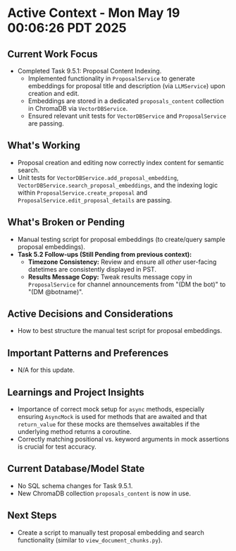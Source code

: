 # Active Context - Mon May 19 00:06:26 PDT 2025

## Current Work Focus
- Completed Task 9.5.1: Proposal Content Indexing.
  - Implemented functionality in `ProposalService` to generate embeddings for proposal title and description (via `LLMService`) upon creation and edit.
  - Embeddings are stored in a dedicated `proposals_content` collection in ChromaDB via `VectorDBService`.
  - Ensured relevant unit tests for `VectorDBService` and `ProposalService` are passing.

## What's Working
- Proposal creation and editing now correctly index content for semantic search.
- Unit tests for `VectorDBService.add_proposal_embedding`, `VectorDBService.search_proposal_embeddings`, and the indexing logic within `ProposalService.create_proposal` and `ProposalService.edit_proposal_details` are passing.

## What's Broken or Pending
- Manual testing script for proposal embeddings (to create/query sample proposal embeddings).
- **Task 5.2 Follow-ups (Still Pending from previous context):**
    - **Timezone Consistency:** Review and ensure all *other* user-facing datetimes are consistently displayed in PST.
    - **Results Message Copy:** Tweak results message copy in `ProposalService` for channel announcements from "(DM the bot)" to "(DM @botname)".

## Active Decisions and Considerations
- How to best structure the manual test script for proposal embeddings.

## Important Patterns and Preferences
- N/A for this update.

## Learnings and Project Insights
- Importance of correct mock setup for `async` methods, especially ensuring `AsyncMock` is used for methods that are awaited and that `return_value` for these mocks are themselves awaitables if the underlying method returns a coroutine.
- Correctly matching positional vs. keyword arguments in mock assertions is crucial for test accuracy.

## Current Database/Model State
- No SQL schema changes for Task 9.5.1.
- New ChromaDB collection `proposals_content` is now in use.

## Next Steps
- Create a script to manually test proposal embedding and search functionality (similar to `view_document_chunks.py`).